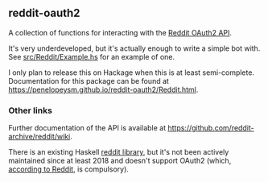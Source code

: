 ## reddit-oauth2

A collection of functions for interacting with the [Reddit OAuth2 API](https://www.reddit.com/dev/api).

It's very underdeveloped, but it's actually enough to write a simple bot with.
See [src/Reddit/Example.hs](https://github.com/penelopeysm/reddit-oauth2/blob/main/src/Reddit/Example.hs) for an example of one.

I only plan to release this on Hackage when this is at least semi-complete.
Documentation for this package can be found at https://penelopeysm.github.io/reddit-oauth2/Reddit.html.

### Other links

Further documentation of the API is available at https://github.com/reddit-archive/reddit/wiki.

There is an existing Haskell [reddit library](https://hackage.haskell.org/package/reddit), but it's not been actively maintained since at least 2018 and doesn't support OAuth2 (which, [according to Reddit](https://github.com/reddit-archive/reddit/wiki/API), is compulsory).
